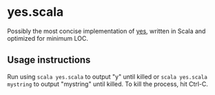# yes.scala
Possibly the most concise implementation of [yes](https://en.wikipedia.org/wiki/Yes_(Unix)), written in Scala and optimized for minimum LOC.

## Usage instructions

Run using `scala yes.scala` to output "y" until killed or `scala yes.scala mystring` to output "mystring" until killed. To kill the process, hit Ctrl-C.
